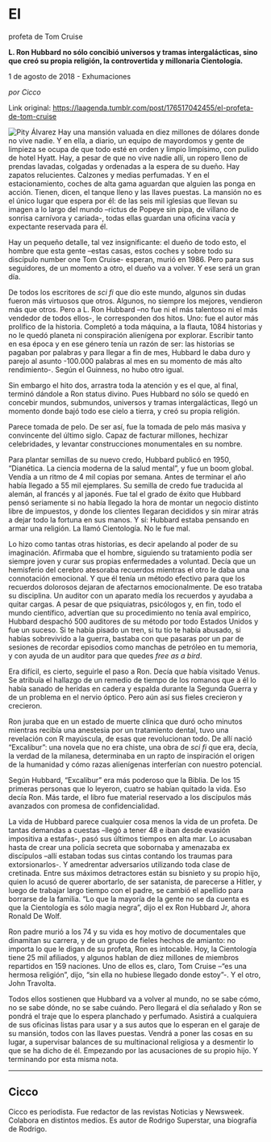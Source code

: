 # El
profeta de Tom Cruise

**L. Ron Hubbard no sólo
concibió universos y tramas
  intergalácticas, sino que creó su propia religión, la controvertida y millonaria Cientología.**

1 de agosto de 2018 - Exhumaciones

_por Cicco_

Link original: https://laagenda.tumblr.com/post/176517042455/el-profeta-de-tom-cruise

![Pity Álvarez](https://64.media.tumblr.com/c5479cb2341871fa1be2be01e41b615d/tumblr_inline_pcsewdNHqL1t6q87u_500.jpg)
Hay
una mansión valuada en diez millones de dólares donde no vive
nadie. Y en ella, a diario, un equipo de mayordomos y gente de
limpieza se ocupa de que todo esté en orden y limpio limpísimo, con
pulido de hotel Hyatt. Hay, a pesar de que no vive nadie allí, un
ropero lleno de prendas lavadas, colgadas y ordenadas a la espera de
su dueño. Hay zapatos relucientes. Calzones y medias perfumadas. Y
en el estacionamiento, coches de alta gama aguardan que alguien las
ponga en acción. Tienen, dicen, el tanque lleno y las llaves
puestas. La mansión no es el único lugar que espera por él: de las
seis mil iglesias que llevan su imagen a lo largo del mundo –rictus
de Popeye sin pipa, de villano de sonrisa carnívora y cariada-,
todas ellas guardan una oficina vacía y expectante reservada para
él. 



Hay
un pequeño detalle, tal vez insignificante: el dueño de todo esto,
el hombre que esta gente –estas casas, estos coches y sobre todo su
discípulo number one Tom Cruise- esperan, murió en 1986. Pero para
sus seguidores, de un momento a otro, el dueño va a volver. Y ese
será un gran día.   


De
todos los escritores de *sci
fi* que dio este
mundo, algunos sin dudas fueron más virtuosos que otros. Algunos, no
siempre los mejores, vendieron más que otros. Pero a L. Ron Hubbard
–no fue ni el más talentoso ni el más vendedor de todos ellos-,
le corresponden dos hitos. Uno: fue el autor más prolífico de la
historia. Completó a toda máquina, a la flauta, 1084 historias y no
le quedó planeta ni conspiración alienígena por explorar. Escribir
tanto en esa época y en ese género tenía un razón de ser: las
historias se pagaban por palabras y para llegar a fin de mes, Hubbard
le daba duro y parejo al asunto -100.000 palabras al mes en su
momento de más alto rendimiento-. Según el Guinness, no hubo otro
igual. 


Sin
embargo el hito dos, arrastra toda la atención y es el que, al
final, terminó dándole a Ron status divino. Pues Hubbard no sólo
se quedó en concebir mundos, submundos, universos y tramas
intergalácticas, llegó un momento donde bajó todo ese cielo a
tierra, y creó su propia religión. 


Parece
tomada de pelo. De ser así, fue la tomada de pelo más masiva y
convincente del último siglo. Capaz de facturar millones, hechizar
celebridades, y levantar construcciones monumentales en su nombre.

Para
plantar semillas de su nuevo credo, Hubbard publicó en 1950,
“Dianética. La ciencia moderna de la salud mental”, y fue un
boom global. Vendía a un ritmo de 4 mil copias por semana. Antes de
terminar el año había llegado a 55 mil ejemplares. Su semilla de
credo fue traducida al alemán, al francés y al japonés. Fue tal el
grado de éxito que Hubbard pensó seriamente si no había llegado la
hora de montar un negocio distinto libre de impuestos, y donde los
clientes llegaran decididos y sin mirar atrás a dejar todo la
fortuna en sus manos. Y sí: Hubbard estaba pensando en armar una
religión. La llamó Cientología. No le fue mal.

Lo
hizo como tantas otras historias, es decir apelando al poder de su
imaginación. Afirmaba que el hombre, siguiendo su tratamiento podía
ser siempre joven y curar sus propias enfermedades a voluntad. Decía
que un hemisferio del cerebro atesoraba recuerdos mientras el otro le
daba una connotación emocional. Y que él tenía un método efectivo
para que los recuerdos dolorosos dejaran de afectarnos
emocionalmente. De eso trataba su disciplina. Un auditor con un
aparato medía los recuerdos y ayudaba a quitar cargas. A pesar de
que psiquiatras, psicólogos y, en fin, todo el mundo científico,
advertían que su procedimiento no tenía aval empírico, Hubbard
despachó 500 auditores de su método por todo Estados Unidos y fue
un suceso. Si te había pisado un tren, si tu tío te había abusado,
si habías sobrevivido a la guerra, bastaba con que pasaras por un
par de sesiones de recordar episodios como manchas de petróleo en tu
memoria, y con ayuda de un auditor para que quedes *free
as a bird*.

Era
difícil, es cierto, seguirle el paso a Ron. Decía que había
visitado Venus. Se atribuía el hallazgo de un remedio de tiempo de
los romanos que a él lo había sanado de heridas en cadera y espalda
durante la Segunda Guerra y de un problema en el nervio óptico. Pero
aún así sus fieles crecieron y crecieron. 


Ron
juraba que en un estado de muerte clínica que duró ocho minutos
mientras recibía una anestesia por un tratamiento dental, tuvo una
revelación con R mayúscula, de esas que revolucionan todo. De allí
nació “Excalibur”: una novela que no era chiste, una obra de *sci
fi* que era, decía,
la verdad de la milanesa, determinaba en un rapto de inspiración el
origen de la humanidad y cómo razas alienígenas interferían con
nuestro potencial. 


Según
Hubbard, “Excalibur” era más poderoso que la Biblia. De los 15
primeras personas que lo leyeron, cuatro se habían quitado la vida.
Eso decía Ron. Más tarde, el libro fue material reservado a los
discípulos más avanzados con promesa de confidencialidad.

La
vida de Hubbard parece cualquier cosa menos la vida de un profeta. De
tantas demandas a cuestas –llegó a tener 48 e iban desde evasión
impositiva a estafas-, pasó sus últimos tiempos en alta mar. Lo
acusaban hasta de crear una policía secreta que sobornaba y
amenazaba ex discípulos –allí estaban todas sus cintas contando
los traumas para extorsionarlos-. Y amedrentar adversarios utilizando
toda clase de cretinada. Entre sus máximos detractores están su
bisnieto y su propio hijo, quien lo acusó de querer abortarlo, de
ser satanista, de parecerse a Hitler, y luego de trabajar largo
tiempo con el padre, se cambió el apellido para borrarse de la
familia. “Lo
que la mayoría de la gente no se da cuenta es que la Cientología es
sólo magia negra”, dijo el ex Ron Hubbard Jr, ahora Ronald De
Wolf. 


Ron
padre murió a los 74 y su vida es hoy motivo de documentales que
dinamitan su carrera, y de un grupo de fieles hechos de amianto: no
importa lo que le digan de su profeta, Ron es intocable. Hoy, la
Cientología tiene 25 mil afiliados, y algunos hablan de diez
millones de miembros repartidos en 159 naciones. Uno de ellos es,
claro, Tom Cruise –“es una hermosa religión”, dijo, “sin
ella no hubiese llegado donde estoy”-. Y el otro, John Travolta. 


Todos
ellos sostienen que Hubbard va a volver al mundo, no se sabe cómo,
no se sabe dónde, no se sabe cuándo. Pero llegará el día señalado
y Ron se pondrá el traje que lo espera planchado y perfumado.
Asistirá a cualquiera de sus oficinas listas para usar y a sus autos
que lo esperan en el garaje de su mansión, todos con las llaves
puestas. Vendrá a poner las cosas en su lugar, a supervisar balances
de su multinacional religiosa y a desmentir lo que se ha dicho de él.
Empezando por las acusaciones de su propio hijo. Y terminando por
esta misma nota. 




---

 Cicco
------

 Cicco es periodista. Fue redactor de las revistas Noticias y Newsweek. Colabora en distintos medios. Es autor de Rodrigo Superstar, una biografía de Rodrigo. 

